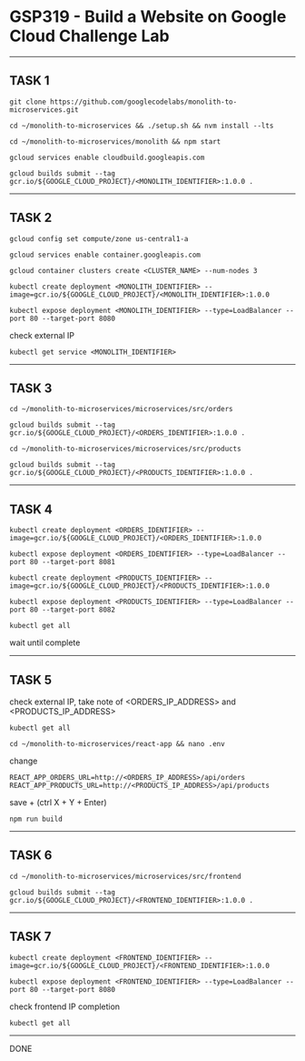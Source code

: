 # GSP319 - Build a Website on Google Cloud Challenge Lab
-----------------------------------------------------------------------------------------------------------------------------------------------------------------
## TASK 1

```
git clone https://github.com/googlecodelabs/monolith-to-microservices.git
```
```
cd ~/monolith-to-microservices && ./setup.sh && nvm install --lts
```
```
cd ~/monolith-to-microservices/monolith && npm start
```
```
gcloud services enable cloudbuild.googleapis.com
```
```
gcloud builds submit --tag gcr.io/${GOOGLE_CLOUD_PROJECT}/<MONOLITH_IDENTIFIER>:1.0.0 .
```

-----------------------------------------------------------------------------------------------------------------------------------------------------------------
## TASK 2

```
gcloud config set compute/zone us-central1-a
```
```
gcloud services enable container.googleapis.com
```
```
gcloud container clusters create <CLUSTER_NAME> --num-nodes 3
```
```
kubectl create deployment <MONOLITH_IDENTIFIER> --image=gcr.io/${GOOGLE_CLOUD_PROJECT}/<MONOLITH_IDENTIFIER>:1.0.0
```
```
kubectl expose deployment <MONOLITH_IDENTIFIER> --type=LoadBalancer --port 80 --target-port 8080
```
check external IP
```
kubectl get service <MONOLITH_IDENTIFIER>
```

-----------------------------------------------------------------------------------------------------------------------------------------------------------------
## TASK 3

```
cd ~/monolith-to-microservices/microservices/src/orders
```
```
gcloud builds submit --tag gcr.io/${GOOGLE_CLOUD_PROJECT}/<ORDERS_IDENTIFIER>:1.0.0 .
```
```
cd ~/monolith-to-microservices/microservices/src/products
```
```
gcloud builds submit --tag gcr.io/${GOOGLE_CLOUD_PROJECT}/<PRODUCTS_IDENTIFIER>:1.0.0 .
```

-----------------------------------------------------------------------------------------------------------------------------------------------------------------
## TASK 4

```
kubectl create deployment <ORDERS_IDENTIFIER> --image=gcr.io/${GOOGLE_CLOUD_PROJECT}/<ORDERS_IDENTIFIER>:1.0.0
```
```
kubectl expose deployment <ORDERS_IDENTIFIER> --type=LoadBalancer --port 80 --target-port 8081
```
```
kubectl create deployment <PRODUCTS_IDENTIFIER> --image=gcr.io/${GOOGLE_CLOUD_PROJECT}/<PRODUCTS_IDENTIFIER>:1.0.0
```
```
kubectl expose deployment <PRODUCTS_IDENTIFIER> --type=LoadBalancer --port 80 --target-port 8082
```
```
kubectl get all
```
wait until complete

-----------------------------------------------------------------------------------------------------------------------------------------------------------------
## TASK 5

check external IP, take note of <ORDERS_IP_ADDRESS> and <PRODUCTS_IP_ADDRESS>
```
kubectl get all 
```
```
cd ~/monolith-to-microservices/react-app && nano .env
```
change
```
REACT_APP_ORDERS_URL=http://<ORDERS_IP_ADDRESS>/api/orders
REACT_APP_PRODUCTS_URL=http://<PRODUCTS_IP_ADDRESS>/api/products
```
save + (ctrl X + Y + Enter)

```
npm run build
```

-----------------------------------------------------------------------------------------------------------------------------------------------------------------
## TASK 6

```
cd ~/monolith-to-microservices/microservices/src/frontend
```
```
gcloud builds submit --tag gcr.io/${GOOGLE_CLOUD_PROJECT}/<FRONTEND_IDENTIFIER>:1.0.0 .
```

-----------------------------------------------------------------------------------------------------------------------------------------------------------------
## TASK 7

```
kubectl create deployment <FRONTEND_IDENTIFIER> --image=gcr.io/${GOOGLE_CLOUD_PROJECT}/<FRONTEND_IDENTIFIER>:1.0.0
```
```
kubectl expose deployment <FRONTEND_IDENTIFIER> --type=LoadBalancer --port 80 --target-port 8080
```
check frontend IP completion
```
kubectl get all
```

-----------------------------------------------------------------------------------------------------------------------------------------------------------------
DONE
